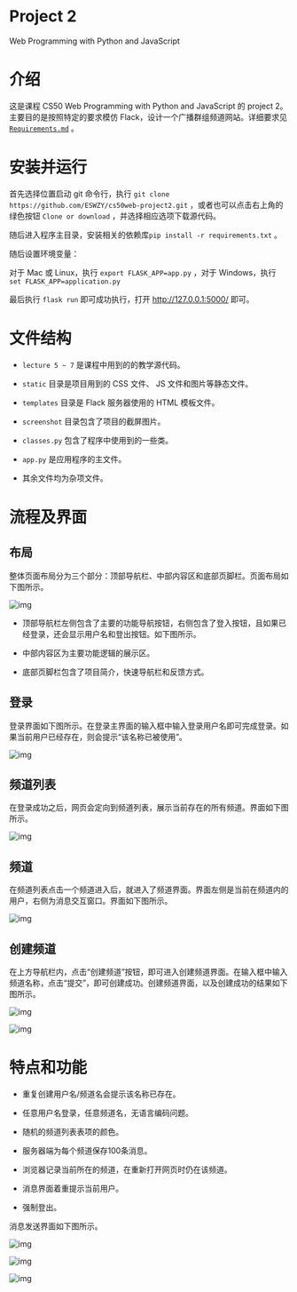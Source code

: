 # Project 2

Web Programming with Python and JavaScript

# 介绍

这是课程 CS50 Web Programming with Python and JavaScript 的 project 2。
主要目的是按照特定的要求模仿 Flack，设计一个广播群组频道网站。详细要求见 [`Requirements.md`](https://github.com/ESWZY/cs50web-project2) 。

# 安装并运行

首先选择位置启动 git 命令行，执行 `git clone https://github.com/ESWZY/cs50web-project2.git` ，或者也可以点击右上角的绿色按钮 `Clone or download` ，并选择相应选项下载源代码。

随后进入程序主目录，安装相关的依赖库`pip install -r requirements.txt` 。

随后设置环境变量：

对于 Mac 或 Linux，执行 `export FLASK_APP=app.py` ，对于 Windows，执行 `set FLASK_APP=application.py`

最后执行 `flask run` 即可成功执行，打开 http://127.0.0.1:5000/ 即可。

# 文件结构

- `lecture 5 ~ 7` 是课程中用到的的教学源代码。

- `static` 目录是项目用到的 CSS 文件、 JS 文件和图片等静态文件。

- `templates` 目录是 Flack 服务器使用的 HTML 模板文件。

- `screenshot` 目录包含了项目的截屏图片。

- `classes.py` 包含了程序中使用到的一些类。

- `app.py` 是应用程序的主文件。

- 其余文件均为杂项文件。

# 流程及界面

## 布局

整体页面布局分为三个部分：顶部导航栏、中部内容区和底部页脚栏。页面布局如下图所示。

![img](/screenshot/1.png)

- 顶部导航栏左侧包含了主要的功能导航按钮，右侧包含了登入按钮，且如果已经登录，还会显示用户名和登出按钮。如下图所示。

- 中部内容区为主要功能逻辑的展示区。

- 底部页脚栏包含了项目简介，快速导航栏和反馈方式。

## 登录

登录界面如下图所示。在登录主界面的输入框中输入登录用户名即可完成登录。如果当前用户已经存在，则会提示“该名称已被使用”。

![img](/screenshot/2.png)

## 频道列表

在登录成功之后，网页会定向到频道列表，展示当前存在的所有频道。界面如下图所示。

![img](/screenshot/3.png)

## 频道

在频道列表点击一个频道进入后，就进入了频道界面。界面左侧是当前在频道内的用户，右侧为消息交互窗口。界面如下图所示。

![img](/screenshot/4.png)

## 创建频道

在上方导航栏内，点击“创建频道”按钮，即可进入创建频道界面。在输入框中输入频道名称，点击“提交”，即可创建成功。创建频道界面，以及创建成功的结果如下图所示。

![img](/screenshot/5.png)

![img](/screenshot/6.png)

# 特点和功能

- 重复创建用户名/频道名会提示该名称已存在。

- 任意用户名登录，任意频道名，无语言编码问题。

- 随机的频道列表表项的颜色。

- 服务器端为每个频道保存100条消息。

- 浏览器记录当前所在的频道，在重新打开网页时仍在该频道。

- 消息界面着重提示当前用户。

- 强制登出。

消息发送界面如下图所示。

![img](/screenshot/7.png)

![img](/screenshot/8.png)

![img](/screenshot/9.png)

